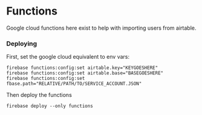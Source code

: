 # Functions

Google cloud functions here exist to help with importing users from airtable.

### Deploying

First, set the google cloud equivalent to env vars:

```
firebase functions:config:set airtable.key="KEYGOESHERE"
firebase functions:config:set airtable.base="BASEGOESHERE"
firebase functions:config:set fbase.path="RELATIVE/PATH/TO/SERVICE_ACCOUNT.JSON"
```

Then deploy the functions

```
firebase deploy --only functions
```

